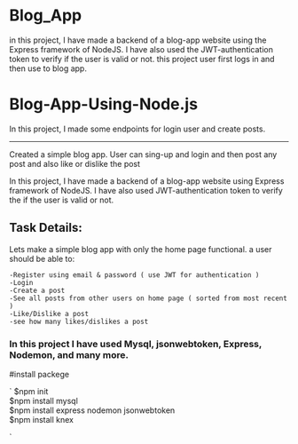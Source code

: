 # Blog_App
in this project, I have made a backend of a blog-app website using the Express framework of NodeJS. I have also used the JWT-authentication token to verify if the user is valid or not. this project user first logs in and then use to blog app.


# Blog-App-Using-Node.js

In this project, I made some endpoints for login user and create posts.

____________________________________________________________________________________________________________________________________
Created a simple blog app. User can sing-up and login and then post any post and also like or dislike the post

In this project, I have made a backend of a blog-app website using Express framework of NodeJS. I have also used JWT-authentication token to verify the if the user is valid or not.

## Task Details:
Lets make a simple blog app with only the home page functional. a user should be able to:

    -Register using email & password ( use JWT for authentication )
    -Login
    -Create a post
    -See all posts from other users on home page ( sorted from most recent )
    -Like/Dislike a post
    -see how many likes/dislikes a post
    
### In this project I have used Mysql, jsonwebtoken, Express, Nodemon, and many more.

#install packege

`
$npm init<br>
$npm install mysql<br>
$npm install express nodemon jsonwebtoken <br>
$npm install knex<br>

`
